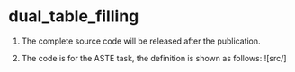 # dual_table_filling
1. The complete source code will be released after the publication.

2. The code is for the ASTE task, the definition is shown as follows:
![src/]
